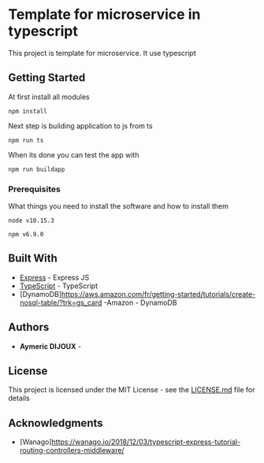 # Template for microservice in typescript

This project is template for microservice. It use typescript

## Getting Started

At first install all modules
```
npm install
```
Next step is building application to js from ts
```
npm run ts
```
When its done you can test the app with
```
npm run buildapp
```
### Prerequisites

What things you need to install the software and how to install them

```
node v10.15.3
```

```
npm v6.9.0
```

## Built With

* [Express](https://github.com/expressjs/express) - Express JS
* [TypeScript](https://github.com/Microsoft/TypeScript) - TypeScript
* [DynamoDB]https://aws.amazon.com/fr/getting-started/tutorials/create-nosql-table/?trk=gs_card -Amazon - DynamoDB


## Authors

* **Aymeric DIJOUX** -


## License

This project is licensed under the MIT License - see the [LICENSE.md](LICENSE.md) file for details

## Acknowledgments

* [Wanago]https://wanago.io/2018/12/03/typescript-express-tutorial-routing-controllers-middleware/
